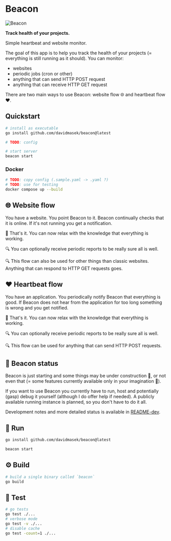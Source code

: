 # Beacon

![Beacon](imgs/Beacon-wide-bg.webp)

**Track health of your projects.**

Simple heartbeat and website monitor.

The goal of this app is to help you track the health of your projects (= everything is still running as it should). You can monitor:
- websites
- periodic jobs (cron or other)
- anything that can send HTTP POST request
- anything that can receive HTTP GET request

There are two main ways to use Beacon: website flow 🌐 and  heartbeat flow ❤️.

## Quickstart

```sh
# install as executable
go install github.com/davidmasek/beacon@latest

# TODO: config

# start server
beacon start
```

### Docker

```sh
# TODO: copy config (.sample.yaml -> .yaml ?)
# TODO: use for testing
docker compose up --build
```

## 🌐 Website flow

You have a website. You point Beacon to it. Beacon continually checks that it is online. If it's not running you get a notification. 

🎉 That's it. You can now relax with the knowledge that everything is working.

🔍 You can optionally receive periodic reports to be really sure all is well.

🔍 This flow can also be used for other things than classic websites. Anything that can respond to HTTP GET requests goes.

## ❤️ Heartbeat flow

You have an application. You periodically notify Beacon that everything is good. If Beacon does not hear from the application for too long something is wrong and you get notified. 

🎉 That's it. You can now relax with the knowledge that everything is working.

🔍 You can optionally receive periodic reports to be really sure all is well.

🔍 This flow can be used for anything that can send HTTP POST requests.

## 🌟  Beacon status

Beacon is just starting and some things may be under construction 🚧, or not even that (= some features currently available only in your imagination 💭).

If you want to use Beacon you currently have to run, host and potentially (gasp) debug it yourself (although I do offer help if needed). A publicly available running instance is planned, so you don't have to do it all.

Development notes and more detailed status is available in [README-dev](README-dev.md).

## 🚀 Run

```sh
go install github.com/davidmasek/beacon@latest

beacon start
```

## ⚙️ Build

```sh
# build a single binary called `beacon`
go build
```

## 🔬  Test

```sh
# go tests
go test ./...
# verbose mode
go test -v ./...
# disable cache
go test -count=1 ./...
```
